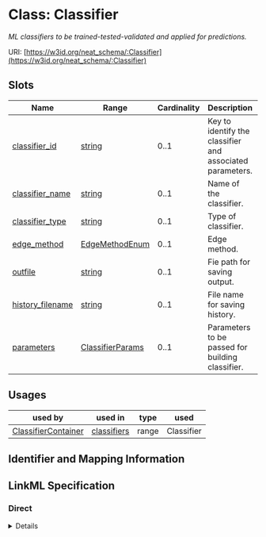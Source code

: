 # Class: Classifier
_ML classifiers to be trained-tested-validated and applied for predictions._





URI: [https://w3id.org/neat_schema/:Classifier](https://w3id.org/neat_schema/:Classifier)



<!-- no inheritance hierarchy -->



## Slots

| Name | Range | Cardinality | Description  | Info |
| ---  | --- | --- | --- | --- |
| [classifier_id](classifier_id.md) | [string](string.md) | 0..1 | Key to identify the classifier and associated parameters.  | . |
| [classifier_name](classifier_name.md) | [string](string.md) | 0..1 | Name of the classifier.  | . |
| [classifier_type](classifier_type.md) | [string](string.md) | 0..1 | Type of classifier.  | . |
| [edge_method](edge_method.md) | [EdgeMethodEnum](EdgeMethodEnum.md) | 0..1 | Edge method.  | . |
| [outfile](outfile.md) | [string](string.md) | 0..1 | Fie path for saving output.  | . |
| [history_filename](history_filename.md) | [string](string.md) | 0..1 | File name for saving history.  | . |
| [parameters](parameters.md) | [ClassifierParams](ClassifierParams.md) | 0..1 | Parameters to be passed for building classifier.  | . |


## Usages


| used by | used in | type | used |
| ---  | --- | --- | --- |
| [ClassifierContainer](ClassifierContainer.md) | [classifiers](classifiers.md) | range | Classifier |



## Identifier and Mapping Information









## LinkML Specification

<!-- TODO: investigate https://stackoverflow.com/questions/37606292/how-to-create-tabbed-code-blocks-in-mkdocs-or-sphinx -->

### Direct

<details>
```yaml
name: Classifier
description: ML classifiers to be trained-tested-validated and applied for predictions.
from_schema: https://w3id.org/neat_schema
attributes:
  classifier_id:
    name: classifier_id
    description: Key to identify the classifier and associated parameters.
    from_schema: https://w3id.org/neat_schema
  classifier_name:
    name: classifier_name
    description: Name of the classifier.
    from_schema: https://w3id.org/neat_schema
  classifier_type:
    name: classifier_type
    description: Type of classifier.
    from_schema: https://w3id.org/neat_schema
  edge_method:
    name: edge_method
    description: Edge method.
    from_schema: https://w3id.org/neat_schema
    range: edge_method_enum
  outfile:
    name: outfile
    description: Fie path for saving output.
    from_schema: https://w3id.org/neat_schema
  history_filename:
    name: history_filename
    description: File name for saving history.
    from_schema: https://w3id.org/neat_schema
  parameters:
    name: parameters
    description: Parameters to be passed for building classifier.
    from_schema: https://w3id.org/neat_schema
    range: ClassifierParams

```
</details>

### Induced

<details>
```yaml
name: Classifier
description: ML classifiers to be trained-tested-validated and applied for predictions.
from_schema: https://w3id.org/neat_schema
attributes:
  classifier_id:
    name: classifier_id
    description: Key to identify the classifier and associated parameters.
    from_schema: https://w3id.org/neat_schema
    alias: classifier_id
    owner: Classifier
    range: string
  classifier_name:
    name: classifier_name
    description: Name of the classifier.
    from_schema: https://w3id.org/neat_schema
    alias: classifier_name
    owner: Classifier
    range: string
  classifier_type:
    name: classifier_type
    description: Type of classifier.
    from_schema: https://w3id.org/neat_schema
    alias: classifier_type
    owner: Classifier
    range: string
  edge_method:
    name: edge_method
    description: Edge method.
    from_schema: https://w3id.org/neat_schema
    alias: edge_method
    owner: Classifier
    range: edge_method_enum
  outfile:
    name: outfile
    description: Fie path for saving output.
    from_schema: https://w3id.org/neat_schema
    alias: outfile
    owner: Classifier
    range: string
  history_filename:
    name: history_filename
    description: File name for saving history.
    from_schema: https://w3id.org/neat_schema
    alias: history_filename
    owner: Classifier
    range: string
  parameters:
    name: parameters
    description: Parameters to be passed for building classifier.
    from_schema: https://w3id.org/neat_schema
    alias: parameters
    owner: Classifier
    range: ClassifierParams

```
</details>